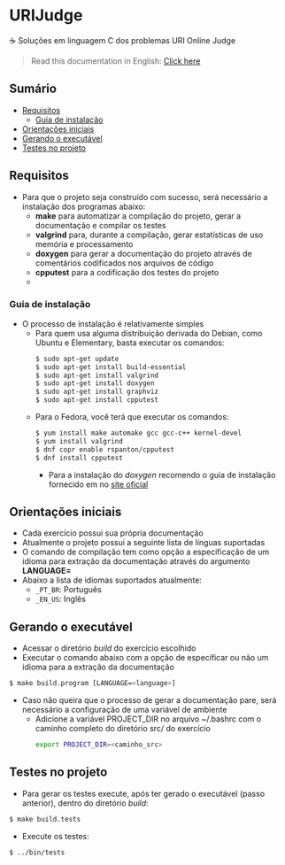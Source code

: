 # URIJudge
:coffee: Soluções em linguagem C dos problemas URI Online Judge

> Read this documentation in English: [Click here](https://github.com/FranciscoGuilherme/URIJudge/blob/master/README.en.md)

## Sumário

- [Requisitos](#requisitos)
    - [Guia de instalação](#instalacao)
- [Orientações iniciais](#orientacoes)
- [Gerando o executável](#executavel)
- [Testes no projeto](#testes)

## <span id='requisitos'>Requisitos</span>

- Para que o projeto seja construído com sucesso, será necessário
  a instalação dos programas abaixo:
    - __make__ para automatizar a compilação do projeto,
      gerar a documentação e compilar os testes
    - __valgrind__ para, durante a compilação, gerar estatísticas
      de uso memória e processamento
    - __doxygen__ para gerar a documentação do projeto através de
      comentários codificados nos arquivos de código
    - __cpputest__ para a codificação dos testes do projeto
    -

### <span id='instalacao'>Guia de instalação</span>

- O processo de instalação é relativamente simples
    - Para quem usa alguma distribuição derivada do Debian, como
      Ubuntu e Elementary, basta executar os comandos:
      ``` sh
      $ sudo apt-get update
      $ sudo apt-get install build-essential
      $ sudo apt-get install valgrind
      $ sudo apt-get install doxygen
      $ sudo apt-get install graphviz
      $ sudo apt-get install cpputest
      ```
    - Para o Fedora, você terá que executar os comandos:
      ``` sh
      $ yum install make automake gcc gcc-c++ kernel-devel
      $ yum install valgrind
      $ dnf copr enable rspanton/cpputest
      $ dnf install cpputest
      ```
      - Para a instalação do _doxygen_ recomendo o guia de
        instalação fornecido em no [site oficial](http://www.doxygen.nl/manual/install.html)

## <span id='orientacoes'>Orientações iniciais</span>

- Cada exercício possui sua própria documentação
- Atualmente o projeto possui a seguinte lista de línguas suportadas
- O comando de compilação tem como opção a especificação de um idioma
  para extração da documentação através do argumento __LANGUAGE=<language>__
- Abaixo a lista de idiomas suportados atualmente:
    - `_PT_BR`: Português
    - `_EN_US`: Inglês

## <span id='executavel'>Gerando o executável</span>

- Acessar o diretório _build_ do exercício escolhido
- Executar o comando abaixo com a opção de especificar ou não
  um idioma para a extração da documentação
``` sh
$ make build.program [LANGUAGE=<language>]
```
- Caso não queira que o processo de gerar a documentação pare, será
  necessário a configuração de uma variável de ambiente
    - Adicione a variável PROJECT_DIR no arquivo ~/.bashrc com o
      caminho completo do diretório src/ do exercício
        ``` sh
        export PROJECT_DIR=<caminho_src>
        ```

## <span id='testes'>Testes no projeto</span>

- Para gerar os testes execute, após ter gerado o executável
  (passo anterior), dentro do diretório _build_:
``` sh
$ make build.tests
```
- Execute os testes:
``` sh
$ ../bin/tests
```
